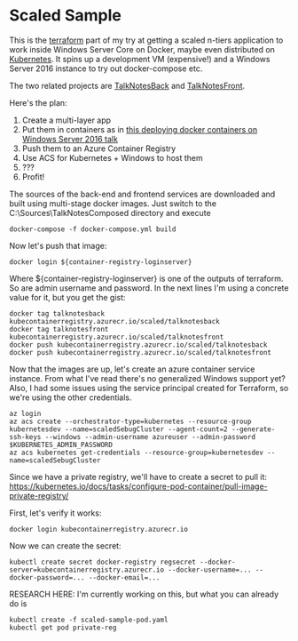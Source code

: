 # Scaled Sample
This is the [terraform](https://www.terraform.io) part of my try at getting a scaled n-tiers application to work inside Windows Server Core on Docker, maybe even distributed on [Kubernetes](https://docs.microsoft.com/en-us/azure/container-service/container-service-kubernetes-windows-walkthrough). It spins up a development VM (expensive!) and a Windows Server 2016 instance to try out docker-compose etc.

The two related projects are [TalkNotesBack](https://github.com/sebug/TalkNotesBack) and [TalkNotesFront](https://github.com/sebug/TalkNotesFront).

Here's the plan:

1. Create a multi-layer app
2. Put them in containers as in [this deploying docker containers on Windows Server 2016 talk](https://vimeo.com/171704656)
3. Push them to an Azure Container Registry
4. Use ACS for Kubernetes + Windows to host them
5. ???
6. Profit!

The sources of the back-end and frontend services are downloaded and built using multi-stage docker images. Just switch to the C:\Sources\TalkNotesComposed directory and execute

	docker-compose -f docker-compose.yml build

Now let's push that image:

	docker login ${container-registry-loginserver}

Where ${container-registry-loginserver} is one of the outputs of terraform. So are admin username and password. In the next lines I'm using a concrete value for it, but you get the gist:

	docker tag talknotesback kubecontainerregistry.azurecr.io/scaled/talknotesback
	docker tag talknotesfront kubecontainerregistry.azurecr.io/scaled/talknotesfront
	docker push kubecontainerregistry.azurecr.io/scaled/talknotesback
	docker push kubecontainerregistry.azurecr.io/scaled/talknotesfront

Now that the images are up, let's create an azure container service instance. From what I've read there's no generalized Windows support yet? Also, I had some issues using the service principal created for Terraform, so we're using the other credentials.

	az login
	az acs create --orchestrator-type=kubernetes --resource-group kubernetesdev --name=scaledSebugCluster --agent-count=2 --generate-ssh-keys --windows --admin-username azureuser --admin-password $KUBERNETES_ADMIN_PASSWORD
	az acs kubernetes get-credentials --resource-group=kubernetesdev --name=scaledSebugCluster


Since we have a private registry, we'll have to create a secret to pull it: https://kubernetes.io/docs/tasks/configure-pod-container/pull-image-private-registry/

First, let's verify it works:

	docker login kubecontainerregistry.azurecr.io

Now we can create the secret:

	kubectl create secret docker-registry regsecret --docker-server=kubecontainerregistry.azurecr.io --docker-username=... --docker-password=... --docker-email=...

RESEARCH HERE: I'm currently working on this, but what you can already do is

	kubectl create -f scaled-sample-pod.yaml
	kubectl get pod private-reg


